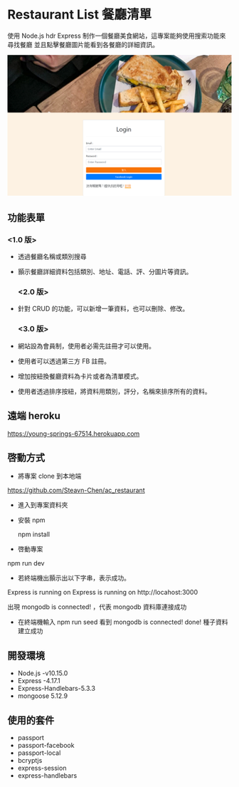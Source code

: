 # Restaurant List 餐廳清單

使用 Node.js hdr Express 制作一個餐廳美食網站，這專案能夠使用搜索功能來尋找餐廳
並且點擊餐廳圖片能看到各餐廳的詳細資訊。

![restaurant-image](https://github.com/Steavn-Chen/AC_Restaurant/blob/main/%E9%A4%90%E5%BB%B3%E6%B8%85%E5%96%AEA1.PNG)

## 功能表單

### <1.0 版>

- 透過餐廳名稱或類別搜尋
- 顥示餐廳詳細資料包括類別、地址、電話、評、分圖片等資訊。

  ### <2.0 版>

- 針對 CRUD 的功能，可以新增一筆資料，也可以刪除、修改。

  ### <3.0 版>

- 網站設為會員制，使用者必需先註冊才可以使用。

- 使用者可以透過第三方 FB 註冊。

- 增加按紐換餐廳資料為卡片或者為清單模式。

- 使用者透過排序按紐，將資料用類別，評分，名稱來排序所有的資料。
## 遠端 heroku

https://young-springs-67514.herokuapp.com

## 啓動方式

- 將專案 clone 到本地端

https://github.com/Steavn-Chen/ac_restaurant

- 進入到專案資料夾

- 安裝 npm

  npm install

- 啓動專案

npm run dev

- 若終端機出顥示出以下字串，表示成功。

Express is running on Express is running on http://locahost:3000

出現 mongodb is connected! ，代表 mongodb 資料庫連接成功

- 在終端機輸入 npm run seed
  看到 mongodb is connected! done! 種子資料建立成功

## 開發環境

- Node.js -v10.15.0
- Express -4.17.1
- Express-Handlebars-5.3.3
- mongoose 5.12.9

## 使用的套件

- passport
- passport-facebook
- passport-local
- bcryptjs
- express-session
- express-handlebars
